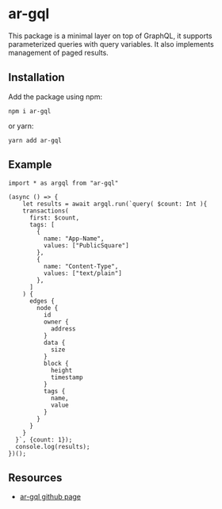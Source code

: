 # ar-gql
This package is a minimal layer on top of GraphQL, it supports parameterized queries with query variables. It also implements management of paged results. 

## Installation
Add the package using npm:
```console:no-line-numbers
npm i ar-gql
```
or yarn:
```console:no-line-numbers
yarn add ar-gql
```

## Example
```js:no-line-numbers
import * as argql from "ar-gql"

(async () => {
	let results = await argql.run(`query( $count: Int ){
    transactions(
      first: $count, 
      tags: [
        {
          name: "App-Name",
          values: ["PublicSquare"]
        },
        {
          name: "Content-Type",
          values: ["text/plain"]
        },
      ]
    ) {
      edges {
        node {
          id
          owner {
            address
          }
          data {
            size
          }
          block {
            height
            timestamp
          }
          tags {
            name,
            value
          }
        }
      }
    }
  }`, {count: 1});
  console.log(results);
})();
```

## Resources
* [ar-gql github page](https://github.com/johnletey/arGql)